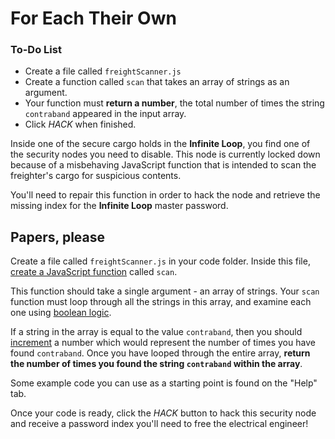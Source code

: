 # For Each Their Own

<div class="aside">
<h3>To-Do List</h3>
<ul>
  <li>Create a file called <code>freightScanner.js</code></li>
  <li>Create a function called <code>scan</code> that takes an array of strings as an argument.</li>
  <li>Your function must <b>return a number</b>, the total number of times the string <code>contraband</code> appeared in the input array.</li>
  <li>Click <em>HACK</em> when finished.</li>
</ul>
</div>

Inside one of the secure cargo holds in the **Infinite Loop**, you find one of the security nodes you need to disable. This node is currently locked down because of a misbehaving JavaScript function that is intended to scan the freighter's cargo for suspicious contents. 

You'll need to repair this function in order to hack the node and retrieve the missing index for the **Infinite Loop** master password.

## Papers, please

Create a file called `freightScanner.js` in your code folder. Inside this file, [create a JavaScript function](https://developer.mozilla.org/en-US/docs/Web/JavaScript/Guide/Functions) called `scan`.

This function should take a single argument - an array of strings. Your `scan` function must loop through all the strings in this array, and examine each one using [boolean logic](https://javascript.info/ifelse). 

If a string in the array is equal to the value `contraband`, then you should [increment](https://javascript.info/operators#increment-decrement) a number which would represent the number of times you have found `contraband`. Once you have looped through the entire array, **return the number of times you found the string `contraband` within the array**.

Some example code you can use as a starting point is found on the "Help" tab. 

Once your code is ready, click the *HACK* button to hack this security node and receive a password index you'll need to free the electrical engineer!
